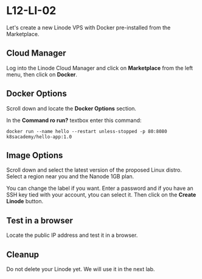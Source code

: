# L12-LI-02

Let's create a new Linode VPS with Docker pre-installed from the Marketplace.

## Cloud Manager

Log into the Linode Cloud Manager and click on **Marketplace** from the left menu, then click on **Docker**.

## Docker Options

Scroll down and locate the **Docker Options** section.

In the **Command ro run?** textbox enter this command:

    docker run --name hello --restart unless-stopped -p 80:8080 k8sacademy/hello-app:1.0

## Image Options

Scroll down and select the latest version of the proposed Linux distro.  Select a region near you and the Nanode 1GB plan.

You can change the label if you want.  Enter a password and if you have an SSH key tied with your account, ytou can select it.  Then click on the **Create Linode** button.


## Test in a browser

Locate the public IP address and test it in a browser.

## Cleanup

Do not delete your Linode yet.  We will use it in the next lab.
